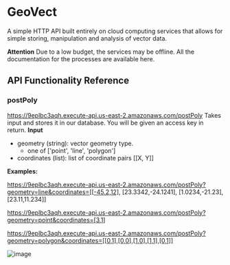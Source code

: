 # GeoVect
A simple HTTP API built entirely on cloud computing services that allows for simple storing, manipulation and analysis of vector data.

**Attention**
Due to a low budget, the services may be offline. All the documentation for the processes are available here.

## API Functionality Reference

### postPoly
https://9eplbc3aqh.execute-api.us-east-2.amazonaws.com/postPoly
Takes input and stores it in our database. You will be given an access key in return.
**Input**
  - geometry (string): vector geometry type.
     - one of ['point', 'line', 'polygon']
  - coordinates (list): list of coordinate pairs [[X, Y]]
 
**Examples:**

https://9eplbc3aqh.execute-api.us-east-2.amazonaws.com/postPoly?geometry=line&coordinates=[[-45.2,12], [23.3342,-24.1241], [1.0234,-21.23], [23.11,11.234]]

https://9eplbc3aqh.execute-api.us-east-2.amazonaws.com/postPoly?geometry=point&coordinates=[3,1]

https://9eplbc3aqh.execute-api.us-east-2.amazonaws.com/postPoly?geometry=polygon&coordinates=[[0,1],[0,0],[1,0],[1,1],[0,1]]



![image](https://user-images.githubusercontent.com/66189148/167224359-c1067499-1fa4-40af-a396-a559ee080b8c.png)
